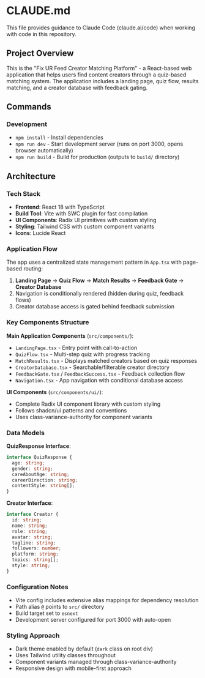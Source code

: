 # CLAUDE.md

This file provides guidance to Claude Code (claude.ai/code) when working with code in this repository.

## Project Overview

This is the "Fix UR Feed Creator Matching Platform" - a React-based web application that helps users find content creators through a quiz-based matching system. The application includes a landing page, quiz flow, results matching, and a creator database with feedback gating.

## Commands

### Development
- `npm install` - Install dependencies
- `npm run dev` - Start development server (runs on port 3000, opens browser automatically)
- `npm run build` - Build for production (outputs to `build/` directory)

## Architecture

### Tech Stack
- **Frontend**: React 18 with TypeScript
- **Build Tool**: Vite with SWC plugin for fast compilation
- **UI Components**: Radix UI primitives with custom styling
- **Styling**: Tailwind CSS with custom component variants
- **Icons**: Lucide React

### Application Flow
The app uses a centralized state management pattern in `App.tsx` with page-based routing:

1. **Landing Page** → **Quiz Flow** → **Match Results** → **Feedback Gate** → **Creator Database**
2. Navigation is conditionally rendered (hidden during quiz, feedback flows)
3. Creator database access is gated behind feedback submission

### Key Components Structure

**Main Application Components** (`src/components/`):
- `LandingPage.tsx` - Entry point with call-to-action
- `QuizFlow.tsx` - Multi-step quiz with progress tracking
- `MatchResults.tsx` - Displays matched creators based on quiz responses
- `CreatorDatabase.tsx` - Searchable/filterable creator directory
- `FeedbackGate.tsx` / `FeedbackSuccess.tsx` - Feedback collection flow
- `Navigation.tsx` - App navigation with conditional database access

**UI Components** (`src/components/ui/`):
- Complete Radix UI component library with custom styling
- Follows shadcn/ui patterns and conventions
- Uses class-variance-authority for component variants

### Data Models

**QuizResponse Interface**:
```typescript
interface QuizResponse {
  age: string;
  gender: string;
  careAboutAge: string;
  careerDirection: string;
  contentStyle: string[];
}
```

**Creator Interface**:
```typescript
interface Creator {
  id: string;
  name: string;
  role: string;
  avatar: string;
  tagline: string;
  followers: number;
  platform: string;
  topics: string[];
  style: string;
}
```

### Configuration Notes

- Vite config includes extensive alias mappings for dependency resolution
- Path alias `@` points to `src/` directory
- Build target set to `esnext`
- Development server configured for port 3000 with auto-open

### Styling Approach

- Dark theme enabled by default (`dark` class on root div)
- Uses Tailwind utility classes throughout
- Component variants managed through class-variance-authority
- Responsive design with mobile-first approach